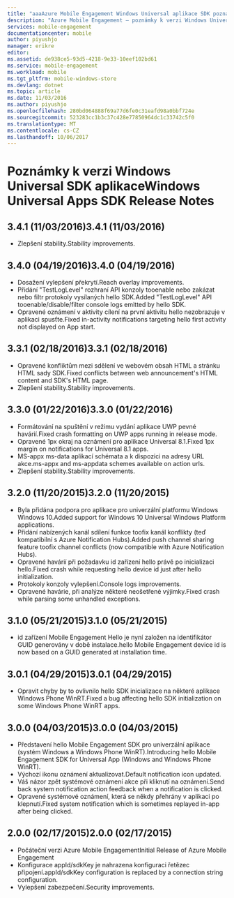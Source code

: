 ```yaml
---
title: "aaaAzure Mobile Engagement Windows Universal aplikace SDK poznámky k verzi | Microsoft Docs"
description: "Azure Mobile Engagement – poznámky k verzi Windows Universal SDK aplikace"
services: mobile-engagement
documentationcenter: mobile
author: piyushjo
manager: erikre
editor: 
ms.assetid: de938ce5-93d5-4218-9e33-10eef102bd61
ms.service: mobile-engagement
ms.workload: mobile
ms.tgt_pltfrm: mobile-windows-store
ms.devlang: dotnet
ms.topic: article
ms.date: 11/03/2016
ms.author: piyushjo
ms.openlocfilehash: 280bd064888f69a77d6fe0c31eafd98a0bbf724e
ms.sourcegitcommit: 523283cc1b3c37c428e77850964dc1c33742c5f0
ms.translationtype: MT
ms.contentlocale: cs-CZ
ms.lasthandoff: 10/06/2017
---
```

# <a name="windows-universal-apps-sdk-release-notes"></a><span data-ttu-id="cd039-103">Poznámky k verzi Windows Universal SDK aplikace</span><span class="sxs-lookup"><span data-stu-id="cd039-103">Windows Universal Apps SDK Release Notes</span></span>
## <a name="341-11032016"></a><span data-ttu-id="cd039-104">3.4.1 (11/03/2016)</span><span class="sxs-lookup"><span data-stu-id="cd039-104">3.4.1 (11/03/2016)</span></span>

* <span data-ttu-id="cd039-105">Zlepšení stability.</span><span class="sxs-lookup"><span data-stu-id="cd039-105">Stability improvements.</span></span>

## <a name="340-04192016"></a><span data-ttu-id="cd039-106">3.4.0 (04/19/2016)</span><span class="sxs-lookup"><span data-stu-id="cd039-106">3.4.0 (04/19/2016)</span></span>
* <span data-ttu-id="cd039-107">Dosažení vylepšení překrytí.</span><span class="sxs-lookup"><span data-stu-id="cd039-107">Reach overlay improvements.</span></span>
* <span data-ttu-id="cd039-108">Přidání "TestLogLevel" rozhraní API konzoly tooenable nebo zakázat nebo filtr protokoly vysílaných hello SDK.</span><span class="sxs-lookup"><span data-stu-id="cd039-108">Added "TestLogLevel" API tooenable/disable/filter console logs emitted by hello SDK.</span></span>
* <span data-ttu-id="cd039-109">Opravené oznámení v aktivity cílení na první aktivitu hello nezobrazuje v aplikaci spusťte.</span><span class="sxs-lookup"><span data-stu-id="cd039-109">Fixed in-activity notifications targeting hello first activity not displayed on App start.</span></span>

## <a name="331-02182016"></a><span data-ttu-id="cd039-110">3.3.1 (02/18/2016)</span><span class="sxs-lookup"><span data-stu-id="cd039-110">3.3.1 (02/18/2016)</span></span>
* <span data-ttu-id="cd039-111">Opravené konfliktům mezi sdělení ve webovém obsah HTML a stránku HTML sady SDK.</span><span class="sxs-lookup"><span data-stu-id="cd039-111">Fixed conflicts between web announcement's HTML content and SDK's HTML page.</span></span>
* <span data-ttu-id="cd039-112">Zlepšení stability.</span><span class="sxs-lookup"><span data-stu-id="cd039-112">Stability improvements.</span></span>

## <a name="330-01222016"></a><span data-ttu-id="cd039-113">3.3.0 (01/22/2016)</span><span class="sxs-lookup"><span data-stu-id="cd039-113">3.3.0 (01/22/2016)</span></span>
* <span data-ttu-id="cd039-114">Formátování na spuštění v režimu vydání aplikace UWP pevné havárií.</span><span class="sxs-lookup"><span data-stu-id="cd039-114">Fixed crash formatting on UWP apps running in release mode.</span></span>
* <span data-ttu-id="cd039-115">Opravené 1px okraj na oznámení pro aplikace Universal 8.1.</span><span class="sxs-lookup"><span data-stu-id="cd039-115">Fixed 1px margin on notifications for Universal 8.1 apps.</span></span>
* <span data-ttu-id="cd039-116">MS-appx ms-data aplikací schémata a k dispozici na adresy URL akce.</span><span class="sxs-lookup"><span data-stu-id="cd039-116">ms-appx and ms-appdata schemes available on action urls.</span></span>
* <span data-ttu-id="cd039-117">Zlepšení stability.</span><span class="sxs-lookup"><span data-stu-id="cd039-117">Stability improvements.</span></span>

## <a name="320-11202015"></a><span data-ttu-id="cd039-118">3.2.0 (11/20/2015)</span><span class="sxs-lookup"><span data-stu-id="cd039-118">3.2.0 (11/20/2015)</span></span>
* <span data-ttu-id="cd039-119">Byla přidána podpora pro aplikace pro univerzální platformu Windows Windows 10.</span><span class="sxs-lookup"><span data-stu-id="cd039-119">Added support for Windows 10 Universal Windows Platform applications.</span></span>
* <span data-ttu-id="cd039-120">Přidání nabízených kanál sdílení funkce toofix kanál konflikty (teď kompatibilní s Azure Notification Hubs).</span><span class="sxs-lookup"><span data-stu-id="cd039-120">Added push channel sharing feature toofix channel conflicts (now compatible with Azure Notification Hubs).</span></span>
* <span data-ttu-id="cd039-121">Opravené havárií při požadavku id zařízení hello právě po inicializaci hello.</span><span class="sxs-lookup"><span data-stu-id="cd039-121">Fixed crash while requesting hello device id just after hello initialization.</span></span>
* <span data-ttu-id="cd039-122">Protokoly konzoly vylepšení.</span><span class="sxs-lookup"><span data-stu-id="cd039-122">Console logs improvements.</span></span>
* <span data-ttu-id="cd039-123">Opravené havárie, při analýze některé neošetřené výjimky.</span><span class="sxs-lookup"><span data-stu-id="cd039-123">Fixed crash while parsing some unhandled exceptions.</span></span>

## <a name="310-05212015"></a><span data-ttu-id="cd039-124">3.1.0 (05/21/2015)</span><span class="sxs-lookup"><span data-stu-id="cd039-124">3.1.0 (05/21/2015)</span></span>
* <span data-ttu-id="cd039-125">id zařízení Mobile Engagement Hello je nyní založen na identifikátor GUID generovány v době instalace.</span><span class="sxs-lookup"><span data-stu-id="cd039-125">hello Mobile Engagement device id is now based on a GUID generated at installation time.</span></span>

## <a name="301-04292015"></a><span data-ttu-id="cd039-126">3.0.1 (04/29/2015)</span><span class="sxs-lookup"><span data-stu-id="cd039-126">3.0.1 (04/29/2015)</span></span>
* <span data-ttu-id="cd039-127">Opravit chyby by to ovlivnilo hello SDK inicializace na některé aplikace Windows Phone WinRT.</span><span class="sxs-lookup"><span data-stu-id="cd039-127">Fixed a bug affecting hello SDK initialization on some Windows Phone WinRT apps.</span></span>

## <a name="300-04032015"></a><span data-ttu-id="cd039-128">3.0.0 (04/03/2015)</span><span class="sxs-lookup"><span data-stu-id="cd039-128">3.0.0 (04/03/2015)</span></span>
* <span data-ttu-id="cd039-129">Představení hello Mobile Engagement SDK pro univerzální aplikace (systém Windows a Windows Phone WinRT).</span><span class="sxs-lookup"><span data-stu-id="cd039-129">Introducing hello Mobile Engagement SDK for Universal App (Windows and Windows Phone WinRT).</span></span>
* <span data-ttu-id="cd039-130">Výchozí ikonu oznámení aktualizovat.</span><span class="sxs-lookup"><span data-stu-id="cd039-130">Default notification icon updated.</span></span>
* <span data-ttu-id="cd039-131">Váš názor zpět systémové oznámení akce při kliknutí na oznámení.</span><span class="sxs-lookup"><span data-stu-id="cd039-131">Send back system notification action feedback when a notification is clicked.</span></span>
* <span data-ttu-id="cd039-132">Opravené systémové oznámení, která se někdy přehrány v aplikaci po klepnutí.</span><span class="sxs-lookup"><span data-stu-id="cd039-132">Fixed system notification which is sometimes replayed in-app after being clicked.</span></span>

## <a name="200-02172015"></a><span data-ttu-id="cd039-133">2.0.0 (02/17/2015)</span><span class="sxs-lookup"><span data-stu-id="cd039-133">2.0.0 (02/17/2015)</span></span>
* <span data-ttu-id="cd039-134">Počáteční verzi Azure Mobile Engagement</span><span class="sxs-lookup"><span data-stu-id="cd039-134">Initial Release of Azure Mobile Engagement</span></span>
* <span data-ttu-id="cd039-135">Konfigurace appId/sdkKey je nahrazena konfiguraci řetězec připojení.</span><span class="sxs-lookup"><span data-stu-id="cd039-135">appId/sdkKey configuration is replaced by a connection string configuration.</span></span>
* <span data-ttu-id="cd039-136">Vylepšení zabezpečení.</span><span class="sxs-lookup"><span data-stu-id="cd039-136">Security improvements.</span></span>

